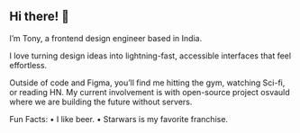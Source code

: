 ## Hi there! 👋

I’m Tony, a frontend design engineer based in India.

I love turning design ideas into lightning-fast, accessible interfaces that feel effortless.

Outside of code and Figma, you’ll find me hitting the gym, watching Sci-fi, or reading HN. My current involvement is with open-source project osvauld where we are building the future without servers.

Fun Facts:
	•	I like beer.
	•	Starwars is my favorite franchise.
